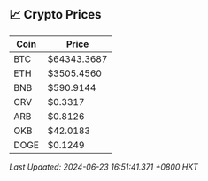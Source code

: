 ## 📈 Crypto Prices

| Coin | Price |
| ---- | ----- |
| BTC | $64343.3687 |
| ETH | $3505.4560 |
| BNB | $590.9144 |
| CRV | $0.3317 |
| ARB | $0.8126 |
| OKB | $42.0183 |
| DOGE | $0.1249 |

_Last Updated: 2024-06-23 16:51:41.371 +0800 HKT_